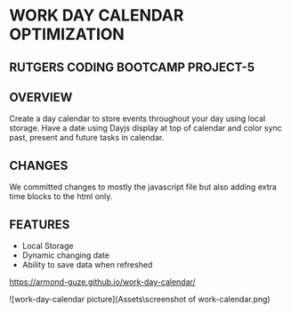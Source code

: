 # WORK DAY CALENDAR OPTIMIZATION 

## RUTGERS CODING BOOTCAMP PROJECT-5

## OVERVIEW 
Create a day calendar to store events throughout your day using local storage. Have a date using Dayjs display at top of calendar and color sync past, present and future tasks in calendar.

## CHANGES
We committed changes to mostly the javascript file but also adding extra time blocks to the html only.

## FEATURES
- Local Storage
- Dynamic changing date 
- Ability to save data when refreshed

https://armond-guze.github.io/work-day-calendar/


![work-day-calendar picture](Assets\screenshot of work-calendar.png)
